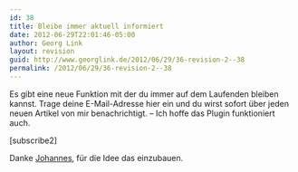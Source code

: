 ```yaml
---
id: 38
title: Bleibe immer aktuell informiert
date: 2012-06-29T22:01:46-05:00
author: Georg Link
layout: revision
guid: http://www.georglink.de/2012/06/29/36-revision-2--38
permalink: /2012/06/29/36-revision-2--38
---
```

Es gibt eine neue Funktion mit der du immer auf dem Laufenden bleiben kannst. Trage deine E-Mail-Adresse hier ein und du wirst sofort über jeden neuen Artikel von mir benachrichtigt. &#8211; Ich hoffe das Plugin funktioniert auch.

[subscribe2]

Danke <a href="https://www.facebook.com/johannes.link.353" target="_blank">Johannes</a>, für die Idee das einzubauen.